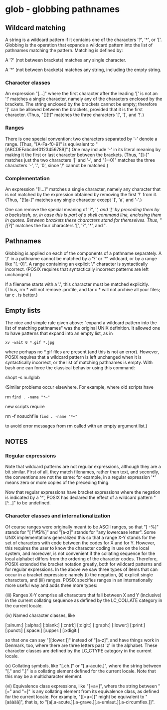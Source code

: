 # glob - globbing pathnames

## Wildcard matching

A string is a wildcard pattern if it contains one of the characters '?', '*', or '['. Globbing is the operation that expands a wildcard pattern into the list of pathnames matching the pattern. Matching is defined by:

A '?' (not between brackets) matches any single character.

A '*' (not between brackets) matches any string, including the empty string.

### Character classes

An expression "[...]" where the first character after the leading '[' is not an '!' matches a single character, namely any of the characters enclosed by the brackets. The string enclosed by the brackets cannot be empty; therefore ']' can be allowed between the brackets, provided that it is the first character. (Thus, "[][!]" matches the three characters '[', ']', and '!'.)

### Ranges

There is one special convention: two characters separated by '-' denote a range. (Thus, "[A-Fa-f0-9]" is equivalent to "[ABCDEFabcdef0123456789]".) One may include '-' in its literal meaning by making it the first or last character between the brackets. (Thus, "[]-]" matches just the two characters ']' and '-', and "[--0]" matches the three characters '-', '.', '0', since '/' cannot be matched.)

### Complementation

An expression "[!...]" matches a single character, namely any character that is not matched by the expression obtained by removing the first '!' from it. (Thus, "[!]a-]" matches any single character except ']', 'a', and '-'.)

One can remove the special meaning of '?', '*', and '[' by preceding them by a backslash, or, in case this is part of a shell command line, enclosing them in quotes. Between brackets these characters stand for themselves. Thus, "[[?*\]" matches the four characters '[', '?', '*', and '\'.

## Pathnames

Globbing is applied on each of the components of a pathname separately. A '/' in a pathname cannot be matched by a '?' or '*' wildcard, or by a range like "[.-0]". A range containing an explicit '/' character is syntactically incorrect. (POSIX requires that syntactically incorrect patterns are left unchanged.)

If a filename starts with a '.', this character must be matched explicitly. (Thus, rm * will not remove .profile, and tar c * will not archive all your files; tar c . is better.)

## Empty lists

The nice and simple rule given above: "expand a wildcard pattern into the list of matching pathnames" was the original UNIX definition. It allowed one to have patterns that expand into an empty list, as in



    xv -wait 0 *.gif *.jpg

where perhaps no *.gif files are present (and this is not an error). However, POSIX requires that a wildcard pattern is left unchanged when it is syntactically incorrect, or the list of matching pathnames is empty. With bash one can force the classical behavior using this command:


shopt -s nullglob


(Similar problems occur elsewhere. For example, where old scripts have


rm `find . -name "*~"`


new scripts require


rm -f nosuchfile `find . -name "*~"`


to avoid error messages from rm called with an empty argument list.)

## NOTES

### Regular expressions

Note that wildcard patterns are not regular expressions, although they are a bit similar. First of all, they match filenames, rather than text, and secondly, the conventions are not the same: for example, in a regular expression '*' means zero or more copies of the preceding thing.

Now that regular expressions have bracket expressions where the negation is indicated by a '^', POSIX has declared the effect of a wildcard pattern "[^...]" to be undefined.

### Character classes and internationalization

Of course ranges were originally meant to be ASCII ranges, so that "[ -%]" stands for "[ !"#$%]" and "[a-z]" stands for "any lowercase letter". Some UNIX implementations generalized this so that a range X-Y stands for the set of characters with code between the codes for X and for Y. However, this requires the user to know the character coding in use on the local system, and moreover, is not convenient if the collating sequence for the local alphabet differs from the ordering of the character codes. Therefore, POSIX extended the bracket notation greatly, both for wildcard patterns and for regular expressions. In the above we saw three types of items that can occur in a bracket expression: namely (i) the negation, (ii) explicit single characters, and (iii) ranges. POSIX specifies ranges in an internationally more useful way and adds three more types:

(iii) Ranges X-Y comprise all characters that fall between X and Y (inclusive) in the current collating sequence as defined by the LC_COLLATE category in the current locale.

(iv) Named character classes, like

[:alnum:]  [:alpha:]  [:blank:]  [:cntrl:]
[:digit:]  [:graph:]  [:lower:]  [:print:]
[:punct:]  [:space:]  [:upper:]  [:xdigit:]

so that one can say "[[:lower:]]" instead of "[a-z]", and have things work in Denmark, too, where there are three letters past 'z' in the alphabet. These character classes are defined by the LC_CTYPE category in the current locale.

(v) Collating symbols, like "[.ch.]" or "[.a-acute.]", where the string between "[." and ".]" is a collating element defined for the current locale. Note that this may be a multicharacter element.

(vi) Equivalence class expressions, like "[=a=]", where the string between "[=" and "=]" is any collating element from its equivalence class, as defined for the current locale. For example, "[[=a=]]" might be equivalent to "[aáàäâ]", that is, to "[a[.a-acute.][.a-grave.][.a-umlaut.][.a-circumflex.]]".

